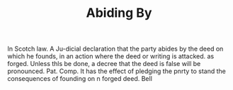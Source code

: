 ---
title: Abiding By
letter: A
permalink: "/definitions/abiding-by.html"
body: In Scotch law. A Ju-dicial declaration that the party abides by the deed on
  which he founds, in an action where the deed or writing is attacked. as forged.
  Unless thls be done, a decree that the deed is false will be pronounced. Pat. Comp.
  It has the effect of pledging the pnrty to stand the consequences of founding on
  n forged deed. Bell
published_at: '2018-07-07'
source: Black's Law Dictionary
layout: post
---
